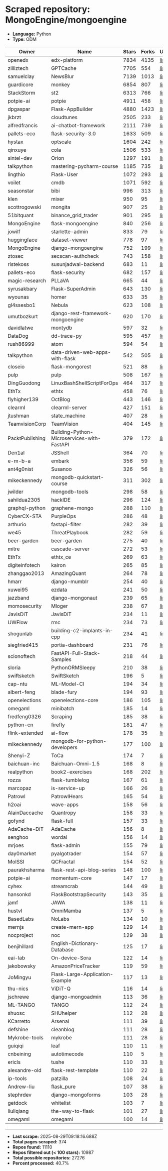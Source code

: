 # Scraped repository: MongoEngine/mongoengine
* **Language:** Python
* **Type:** ODM

| Owner | Name | Stars | Forks | URL |
|---|---|---|---|---|
| openedx | edx-platform | 7834 | 4135 | [link](https://github.com/openedx/edx-platform) |
| zilliztech | GPTCache | 7705 | 554 | [link](https://github.com/zilliztech/GPTCache) |
| samuelclay | NewsBlur | 7139 | 1013 | [link](https://github.com/samuelclay/NewsBlur) |
| guardicore | monkey | 6854 | 807 | [link](https://github.com/guardicore/monkey) |
| StackStorm | st2 | 6313 | 766 | [link](https://github.com/StackStorm/st2) |
| potpie-ai | potpie | 4911 | 458 | [link](https://github.com/potpie-ai/potpie) |
| dpgaspar | Flask-AppBuilder | 4880 | 1423 | [link](https://github.com/dpgaspar/Flask-AppBuilder) |
| jkbrzt | cloudtunes | 2505 | 233 | [link](https://github.com/jkbrzt/cloudtunes) |
| alfredfrancis | ai-chatbot-framework | 2111 | 739 | [link](https://github.com/alfredfrancis/ai-chatbot-framework) |
| pallets-eco | flask-security-3.0 | 1633 | 509 | [link](https://github.com/pallets-eco/flask-security-3.0) |
| hystax | optscale | 1604 | 242 | [link](https://github.com/hystax/optscale) |
| qinxuye | cola | 1506 | 533 | [link](https://github.com/qinxuye/cola) |
| sintel-dev | Orion | 1297 | 191 | [link](https://github.com/sintel-dev/Orion) |
| talkpython | mastering-pycharm-course | 1185 | 735 | [link](https://github.com/talkpython/mastering-pycharm-course) |
| lingthio | Flask-User | 1072 | 293 | [link](https://github.com/lingthio/Flask-User) |
| voilet | cmdb | 1071 | 592 | [link](https://github.com/voilet/cmdb) |
| seasonstar | bibi | 996 | 313 | [link](https://github.com/seasonstar/bibi) |
| klen | mixer | 950 | 95 | [link](https://github.com/klen/mixer) |
| scottrogowski | mongita | 907 | 25 | [link](https://github.com/scottrogowski/mongita) |
| 51bitquant | binance_grid_trader | 901 | 295 | [link](https://github.com/51bitquant/binance_grid_trader) |
| MongoEngine | flask-mongoengine | 840 | 256 | [link](https://github.com/MongoEngine/flask-mongoengine) |
| jowilf | starlette-admin | 833 | 79 | [link](https://github.com/jowilf/starlette-admin) |
| huggingface | dataset-viewer | 778 | 97 | [link](https://github.com/huggingface/dataset-viewer) |
| MongoEngine | django-mongoengine | 752 | 199 | [link](https://github.com/MongoEngine/django-mongoengine) |
| ztosec | secscan-authcheck | 743 | 158 | [link](https://github.com/ztosec/secscan-authcheck) |
| ristekoss | susunjadwal-backend | 683 | 11 | [link](https://github.com/ristekoss/susunjadwal-backend) |
| pallets-eco | flask-security | 682 | 157 | [link](https://github.com/pallets-eco/flask-security) |
| magic-research | PLLaVA | 665 | 44 | [link](https://github.com/magic-research/PLLaVA) |
| syrusakbary | Flask-SuperAdmin | 643 | 130 | [link](https://github.com/syrusakbary/Flask-SuperAdmin) |
| wyounas | homer | 633 | 35 | [link](https://github.com/wyounas/homer) |
| gl4ssesbo1 | Nebula | 623 | 108 | [link](https://github.com/gl4ssesbo1/Nebula) |
| umutbozkurt | django-rest-framework-mongoengine | 620 | 170 | [link](https://github.com/umutbozkurt/django-rest-framework-mongoengine) |
| davidlatwe | montydb | 597 | 32 | [link](https://github.com/davidlatwe/montydb) |
| DataDog | dd-trace-py | 595 | 457 | [link](https://github.com/DataDog/dd-trace-py) |
| rush86999 | atom | 594 | 54 | [link](https://github.com/rush86999/atom) |
| talkpython | data-driven-web-apps-with-flask | 542 | 505 | [link](https://github.com/talkpython/data-driven-web-apps-with-flask) |
| closeio | flask-mongorest | 521 | 88 | [link](https://github.com/closeio/flask-mongorest) |
| pulp | pulp | 508 | 167 | [link](https://github.com/pulp/pulp) |
| DingGuodong | LinuxBashShellScriptForOps | 464 | 317 | [link](https://github.com/DingGuodong/LinuxBashShellScriptForOps) |
| EthTx | ethtx | 458 | 76 | [link](https://github.com/EthTx/ethtx) |
| flyhigher139 | OctBlog | 443 | 146 | [link](https://github.com/flyhigher139/OctBlog) |
| clearml | clearml-server | 427 | 151 | [link](https://github.com/clearml/clearml-server) |
| jtushman | state_machine | 407 | 28 | [link](https://github.com/jtushman/state_machine) |
| TeamvisionCorp | TeamVision | 404 | 145 | [link](https://github.com/TeamvisionCorp/TeamVision) |
| PacktPublishing | Building-Python-Microservices-with-FastAPI | 379 | 172 | [link](https://github.com/PacktPublishing/Building-Python-Microservices-with-FastAPI) |
| Den1al | JSShell | 364 | 70 | [link](https://github.com/Den1al/JSShell) |
| e-m-b-a | embark | 356 | 59 | [link](https://github.com/e-m-b-a/embark) |
| ant4g0nist | Susanoo | 326 | 56 | [link](https://github.com/ant4g0nist/Susanoo) |
| mikeckennedy | mongodb-quickstart-course | 311 | 302 | [link](https://github.com/mikeckennedy/mongodb-quickstart-course) |
| jwilder | mongodb-tools | 298 | 58 | [link](https://github.com/jwilder/mongodb-tools) |
| sahildua2305 | hackIDE | 296 | 124 | [link](https://github.com/sahildua2305/hackIDE) |
| graphql-python | graphene-mongo | 288 | 110 | [link](https://github.com/graphql-python/graphene-mongo) |
| CyberCX-STA | PurpleOps | 286 | 48 | [link](https://github.com/CyberCX-STA/PurpleOps) |
| arthurio | fastapi-filter | 282 | 39 | [link](https://github.com/arthurio/fastapi-filter) |
| we45 | ThreatPlaybook | 282 | 59 | [link](https://github.com/we45/ThreatPlaybook) |
| beer-garden | beer-garden | 275 | 40 | [link](https://github.com/beer-garden/beer-garden) |
| mitre | cascade-server | 272 | 53 | [link](https://github.com/mitre/cascade-server) |
| EthTx | ethtx_ce | 269 | 63 | [link](https://github.com/EthTx/ethtx_ce) |
| digiteinfotech | kairon | 265 | 85 | [link](https://github.com/digiteinfotech/kairon) |
| zhanggao2013 | AmazingQuant | 264 | 78 | [link](https://github.com/zhanggao2013/AmazingQuant) |
| hmarr | django-mumblr | 254 | 40 | [link](https://github.com/hmarr/django-mumblr) |
| xuwei95 | ezdata | 241 | 50 | [link](https://github.com/xuwei95/ezdata) |
| jazzband | django-mongonaut | 239 | 65 | [link](https://github.com/jazzband/django-mongonaut) |
| momosecurity | Mloger | 238 | 67 | [link](https://github.com/momosecurity/Mloger) |
| JavisDiT | JavisDiT | 234 | 11 | [link](https://github.com/JavisDiT/JavisDiT) |
| UWFlow | rmc | 234 | 73 | [link](https://github.com/UWFlow/rmc) |
| shogunlab | building-c2-implants-in-cpp | 234 | 41 | [link](https://github.com/shogunlab/building-c2-implants-in-cpp) |
| siegfried415 | portia-dashboard | 231 | 76 | [link](https://github.com/siegfried415/portia-dashboard) |
| scionoftech | FastAPI-Full-Stack-Samples | 218 | 44 | [link](https://github.com/scionoftech/FastAPI-Full-Stack-Samples) |
| sloria | PythonORMSleepy | 210 | 38 | [link](https://github.com/sloria/PythonORMSleepy) |
| swiftsketch | SwiftSketch | 196 | 5 | [link](https://github.com/swiftsketch/SwiftSketch) |
| cap-ntu | ML-Model-CI | 194 | 34 | [link](https://github.com/cap-ntu/ML-Model-CI) |
| albert-feng | blade-fury | 194 | 93 | [link](https://github.com/albert-feng/blade-fury) |
| openelections | openelections-core | 186 | 105 | [link](https://github.com/openelections/openelections-core) |
| omegaml | minibatch | 185 | 14 | [link](https://github.com/omegaml/minibatch) |
| fredfeng0326 | Scraping | 185 | 38 | [link](https://github.com/fredfeng0326/Scraping) |
| python-cn | firefly | 181 | 47 | [link](https://github.com/python-cn/firefly) |
| flink-extended | ai-flow | 178 | 35 | [link](https://github.com/flink-extended/ai-flow) |
| mikeckennedy | mongodb-for-python-developers | 177 | 100 | [link](https://github.com/mikeckennedy/mongodb-for-python-developers) |
| Shenyi-Z | ToCa | 174 | 7 | [link](https://github.com/Shenyi-Z/ToCa) |
| baichuan-inc | Baichuan-Omni-1.5 | 168 | 8 | [link](https://github.com/baichuan-inc/Baichuan-Omni-1.5) |
| realpython | book2-exercises | 168 | 202 | [link](https://github.com/realpython/book2-exercises) |
| rozza | flask-tumblelog | 167 | 61 | [link](https://github.com/rozza/flask-tumblelog) |
| marcopaz | is-service-up | 166 | 26 | [link](https://github.com/marcopaz/is-service-up) |
| Patrowl | PatrowlHears | 165 | 54 | [link](https://github.com/Patrowl/PatrowlHears) |
| h2oai | wave-apps | 158 | 56 | [link](https://github.com/h2oai/wave-apps) |
| AlainDaccache | Quantropy | 158 | 33 | [link](https://github.com/AlainDaccache/Quantropy) |
| gofynd | flask-full | 157 | 33 | [link](https://github.com/gofynd/flask-full) |
| AdaCache-DiT | AdaCache | 156 | 8 | [link](https://github.com/AdaCache-DiT/AdaCache) |
| senghoo | wordai | 156 | 14 | [link](https://github.com/senghoo/wordai) |
| mrjoes | flask-admin | 155 | 79 | [link](https://github.com/mrjoes/flask-admin) |
| day0market | pyalgotrader | 154 | 57 | [link](https://github.com/day0market/pyalgotrader) |
| MolSSI | QCFractal | 154 | 52 | [link](https://github.com/MolSSI/QCFractal) |
| paurakhsharma | flask-rest-api-blog-series | 148 | 100 | [link](https://github.com/paurakhsharma/flask-rest-api-blog-series) |
| potpie-ai | momentum-core | 147 | 17 | [link](https://github.com/potpie-ai/momentum-core) |
| cyhex | streamcrab | 144 | 49 | [link](https://github.com/cyhex/streamcrab) |
| hansonkd | FlaskBootstrapSecurity | 143 | 35 | [link](https://github.com/hansonkd/FlaskBootstrapSecurity) |
| jamf | JAWA | 138 | 11 | [link](https://github.com/jamf/JAWA) |
| hustvl | OmniMamba | 137 | 5 | [link](https://github.com/hustvl/OmniMamba) |
| BasedLabs | NoLabs | 134 | 10 | [link](https://github.com/BasedLabs/NoLabs) |
| mernjs | create-mern-app | 129 | 14 | [link](https://github.com/mernjs/create-mern-app) |
| nocproject | noc | 129 | 38 | [link](https://github.com/nocproject/noc) |
| benjihillard | English-Dictionary-Database | 125 | 17 | [link](https://github.com/benjihillard/English-Dictionary-Database) |
| eai-lab | On-device-Sora | 122 | 14 | [link](https://github.com/eai-lab/On-device-Sora) |
| jakobowsky | AmazonPriceTracker | 119 | 59 | [link](https://github.com/jakobowsky/AmazonPriceTracker) |
| JoMingyu | Flask-Large-Application-Example | 117 | 13 | [link](https://github.com/JoMingyu/Flask-Large-Application-Example) |
| thu-nics | ViDiT-Q | 116 | 14 | [link](https://github.com/thu-nics/ViDiT-Q) |
| jschrewe | django-mongoadmin | 113 | 36 | [link](https://github.com/jschrewe/django-mongoadmin) |
| ML-TANGO | TANGO | 112 | 24 | [link](https://github.com/ML-TANGO/TANGO) |
| shuosc | SHUhelper | 112 | 28 | [link](https://github.com/shuosc/SHUhelper) |
| KCarretto | Arsenal | 111 | 39 | [link](https://github.com/KCarretto/Arsenal) |
| defshine | cleanblog | 111 | 28 | [link](https://github.com/defshine/cleanblog) |
| Mykrobe-tools | mykrobe | 111 | 28 | [link](https://github.com/Mykrobe-tools/mykrobe) |
| guiqiqi | leaf | 110 | 11 | [link](https://github.com/guiqiqi/leaf) |
| cnbeining | autotimecode | 110 | 5 | [link](https://github.com/cnbeining/autotimecode) |
| ericls | tushe | 110 | 33 | [link](https://github.com/ericls/tushe) |
| alexandre-old | flask-rest-template | 110 | 22 | [link](https://github.com/alexandre-old/flask-rest-template) |
| ip-tools | patzilla | 108 | 24 | [link](https://github.com/ip-tools/patzilla) |
| Andrew-liu | flask_pure | 107 | 38 | [link](https://github.com/Andrew-liu/flask_pure) |
| stephrdev | django-mongoforms | 103 | 28 | [link](https://github.com/stephrdev/django-mongoforms) |
| getdock | whitelist | 103 | 7 | [link](https://github.com/getdock/whitelist) |
| liuliqiang | the-way-to-flask | 101 | 27 | [link](https://github.com/liuliqiang/the-way-to-flask) |
| omegaml | omegaml | 100 | 14 | [link](https://github.com/omegaml/omegaml) |

---
* **Last scrape:** 2025-08-29T09:18:16.688Z
* **Total pages scraped:** 374
* **Repos found:** 11110
* **Repos filtered out (< 100 stars):** 10987
* **Total possible repositories:** 27276
* **Percent processed:** 40.7%
